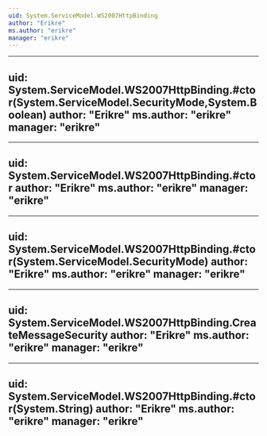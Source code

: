 ```yaml
---
uid: System.ServiceModel.WS2007HttpBinding
author: "Erikre"
ms.author: "erikre"
manager: "erikre"
---
```


---
uid: System.ServiceModel.WS2007HttpBinding.#ctor(System.ServiceModel.SecurityMode,System.Boolean)
author: "Erikre"
ms.author: "erikre"
manager: "erikre"
---

---
uid: System.ServiceModel.WS2007HttpBinding.#ctor
author: "Erikre"
ms.author: "erikre"
manager: "erikre"
---

---
uid: System.ServiceModel.WS2007HttpBinding.#ctor(System.ServiceModel.SecurityMode)
author: "Erikre"
ms.author: "erikre"
manager: "erikre"
---

---
uid: System.ServiceModel.WS2007HttpBinding.CreateMessageSecurity
author: "Erikre"
ms.author: "erikre"
manager: "erikre"
---

---
uid: System.ServiceModel.WS2007HttpBinding.#ctor(System.String)
author: "Erikre"
ms.author: "erikre"
manager: "erikre"
---
